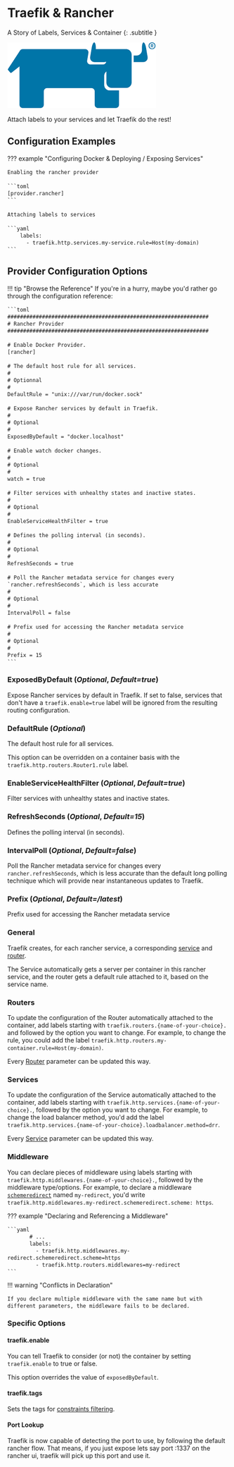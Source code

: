 # Traefik & Rancher

A Story of Labels, Services & Container
{: .subtitle }

![Rancher](../assets/img/providers/rancher.png)

Attach labels to your services and let Traefik do the rest!

## Configuration Examples

??? example "Configuring Docker & Deploying / Exposing Services"

    Enabling the rancher provider

    ```toml
    [provider.rancher]
    ```

    Attaching labels to services

    ```yaml
        labels:
          - traefik.http.services.my-service.rule=Host(my-domain)
    ```

## Provider Configuration Options

!!! tip "Browse the Reference"
    If you're in a hurry, maybe you'd rather go through the configuration reference:
    
    ```toml
    ################################################################
    # Rancher Provider
    ################################################################
    
    # Enable Docker Provider.
    [rancher]
    
    # The default host rule for all services.
    #
    # Optionnal
    #
    DefaultRule = "unix:///var/run/docker.sock"
    
    # Expose Rancher services by default in Traefik.
    #
    # Optional
    #
    ExposedByDefault = "docker.localhost"
    
    # Enable watch docker changes.
    #
    # Optional
    #
    watch = true
    
    # Filter services with unhealthy states and inactive states.
    #
    # Optional
    #
    EnableServiceHealthFilter = true
    
    # Defines the polling interval (in seconds).
    #
    # Optional
    #
    RefreshSeconds = true
    
    # Poll the Rancher metadata service for changes every `rancher.refreshSeconds`, which is less accurate
    #
    # Optional
    #
    IntervalPoll = false
    
    # Prefix used for accessing the Rancher metadata service
    #
    # Optional
    #
    Prefix = 15
    ```

### ExposedByDefault (_Optional_, _Default=true_)

Expose Rancher services by default in Traefik.
If set to false, services that don't have a `traefik.enable=true` label will be ignored from the resulting routing configuration.

### DefaultRule (_Optional_)

The default host rule for all services.

This option can be overridden on a container basis with the `traefik.http.routers.Router1.rule` label.

### EnableServiceHealthFilter (_Optional_, _Default=true_)

Filter services with unhealthy states and inactive states.

### RefreshSeconds (_Optional_, _Default=15_)

Defines the polling interval (in seconds).

### IntervalPoll (_Optional_, _Default=false_)

Poll the Rancher metadata service for changes every `rancher.refreshSeconds`,
which is less accurate than the default long polling technique which will provide near instantaneous updates to Traefik.

### Prefix (_Optional_, _Default=/latest_)

Prefix used for accessing the Rancher metadata service

### General

Traefik creates, for each rancher service, a corresponding [service](../routing/services/index.md) and [router](../routing/routers/index.md).

The Service automatically gets a server per container in this rancher service, and the router gets a default rule attached to it, based on the service name.

### Routers

To update the configuration of the Router automatically attached to the container, add labels starting with `traefik.routers.{name-of-your-choice}.` and followed by the option you want to change.
For example, to change the rule, you could add the label `traefik.http.routers.my-container.rule=Host(my-domain)`.

Every [Router](../routing/routers/index.md) parameter can be updated this way.

### Services

To update the configuration of the Service automatically attached to the container, add labels starting with `traefik.http.services.{name-of-your-choice}.`,
followed by the option you want to change. For example, to change the load balancer method,
you'd add the label `traefik.http.services.{name-of-your-choice}.loadbalancer.method=drr`.

Every [Service](../routing/services/index.md) parameter can be updated this way.

### Middleware

You can declare pieces of middleware using labels starting with `traefik.http.middlewares.{name-of-your-choice}.`, followed by the middleware type/options.
For example, to declare a middleware [`schemeredirect`](../middlewares/redirectscheme.md) named `my-redirect`, you'd write `traefik.http.middlewares.my-redirect.schemeredirect.scheme: https`.

??? example "Declaring and Referencing a Middleware"

    ```yaml
           # ...
           labels:
             - traefik.http.middlewares.my-redirect.schemeredirect.scheme=https
             - traefik.http.routers.middlewares=my-redirect
    ```

!!! warning "Conflicts in Declaration"

    If you declare multiple middleware with the same name but with different parameters, the middleware fails to be declared.

### Specific Options

#### traefik.enable

You can tell Traefik to consider (or not) the container by setting `traefik.enable` to true or false.

This option overrides the value of `exposedByDefault`.

#### traefik.tags

Sets the tags for [constraints filtering](./overview.md#constraints-configuration).

#### Port Lookup

Traefik is now capable of detecting the port to use, by following the default rancher flow.
That means, if you just expose lets say port :1337 on the rancher ui, traefik will pick up this port and use it.